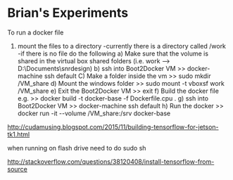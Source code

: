 # Brian's Experiments

To run a docker file
1) mount the files to a directory
	-currently there is a directory called /work
	-if there is no file do the following
	a) Make sure that the volume is shared in the virtual box shared folders (i.e. work --> D:\Documents\snrdesign)
	b) ssh into Boot2Docker VM	>> docker-machine ssh default
	C) Make a folder inside the vm  >> sudo mkdir /VM_share
	d) Mount the windows folder	>> sudo mount -t vboxsf work /VM_share
	e) Exit the Boot2Docker VM	>> exit
	f) Build the docker file e.g.	>> docker build -t docker-base -f Dockerfile.cpu .
	g) ssh into Boot2Docker VM	>> docker-machine ssh default
	h) Run the docker		>> docker run -it --volume /VM_share:/srv docker-base


http://cudamusing.blogspot.com/2015/11/building-tensorflow-for-jetson-tk1.html

when running on flash drive need to do
sudo sh <program>

http://stackoverflow.com/questions/38120408/install-tensorflow-from-source